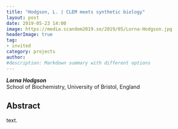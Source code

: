 ```yaml
---
title: "Hodgson, L. | CLEM meets synthetic biology"
layout: post
date: 2019-05-23 14:00
image: https://media.scandem2019.se/2019/05/Lorna-Hodgson.jpg
headerImage: true
tag:
- invited
category: projects
author:
#description: Markdown summary with different options
---
```


_**Lorna Hodgson**_<br/>
School of Biochemistry, University of Bristol, England<br/>

## Abstract

text.<br/>
